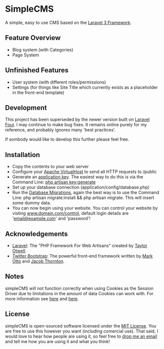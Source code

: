 # SimpleCMS

A simple, easy to use CMS based on the [Laravel 3 Framework](http://laravel.com).

## Feature Overview
- Blog system (with Categories)
- Page System

## Unfinished Features
- User system (with different roles/permissions)
- Settings (for things like Site Title which currently exists as a placeholder in the front-end template)

## Development
This project has been superseded by the newer version built on [Laravel Four](http://four.laravel.com). I may continue to make bug fixes. It remains online purely for my reference, and probably ignores many 'best practices'.

If sombody would like to develop this further please feel free.

## Installation
- Copy the contents to your web server
- Configure your [Apache VirtualHost](http://laravel.com/docs/install#server-configuration) to send all HTTP requests to /public
- Generate an [application key](http://laravel.com/docs/install#basic-configuration). The easiest way to do this is via the Command Line: [php artisan key:generate](http://laravel.com/docs/artisan/commands#application-configuration)
- Set up your database connection (application/config/database.php)
- Run the [Database Migrations](http://laravel.com/docs/database/migrations), again the best way is to use the Command Line: php artisan migrate:install && php artisan migrate. This will insert some dummy data.
- You can now begin using your website. You can control your website by visting www.domain.com/control, default login details are 'email@example.com' and 'password'!

## Acknowledgements
- [Laravel](http://laravel.com): The "PHP Framework For Web Artisans" created by [Taylor Otwell](https://twitter.com/taylorotwell).
- [Twitter Bootstrap](http://twitter.github.com/bootstrap/): The powerful front-end framework written by [Mark Otto](https://twitter.com/mdo) and [Jacob Thornton](https://twitter.com/fat).

## Notes

simpleCMS will not function correctly when using Cookies as the Session Driver due to limitations in the amount of data Cookies can work with. For more information see [here](http://goo.gl/qO5qT) and [here](http://goo.gl/cxqFB).

## License

simpleCMS is open-sourced software licensed under the [MIT License](http://en.wikipedia.org/wiki/MIT_License). You are free to use this however you want (including comercial use). That said, I would love to hear how people are using it, so feel free to [drop me an email](mailto:tom@beingtomgreen.com) and tell me how you are using it and what you think!
